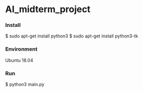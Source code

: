 # AI_midterm_project

### Install
$ sudo apt-get install python3
$ sudo apt-get install python3-tk

### Environment
Ubuntu 18.04

### Run
$ python3 main.py